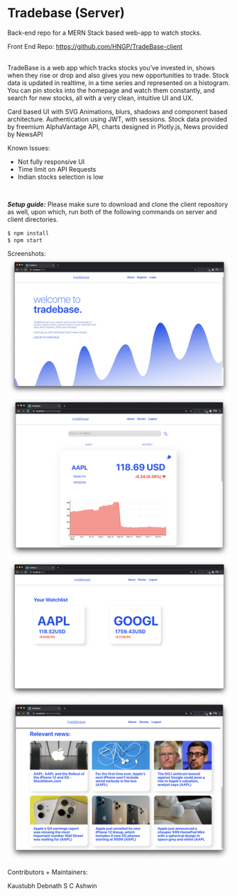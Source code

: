 # Tradebase (Server)
Back-end repo for a MERN Stack based web-app to watch stocks.

Front End Repo: https://github.com/HNGP/TradeBase-client

<br>
TradeBase is a web app which tracks stocks you’ve invested in, shows when they rise or drop and also gives you new opportunities to trade. Stock data is updated in realtime, in a time series and represented on a histogram. You can pin stocks into the homepage and watch them constantly, and search for new stocks, all with a very clean, intuitive UI and UX.

Card based UI with SVG Animations, blurs, shadows and component based architecture.
Authentication using JWT, with sessions. 
Stock data provided by freemium AlphaVantage API, charts designed in Plotly.js, News provided by NewsAPI

Known Issues:
- Not fully responsive UI
- Time limit on API Requests
- Indian stocks selection is low
<br>


***Setup guide:***
Please make sure to download and clone the client repository as well, upon which, run both of the following commands on server and client directories.
```
$ npm install
$ npm start
```

Screenshots:
<img src="./readmeimg/img1.png">
<img src="./readmeimg/img2.png">
<img src="./readmeimg/img3.png">
<img src="./readmeimg/img4.png">

Contributors + Maintainers:

Kaustubh Debnath
S C Ashwin
